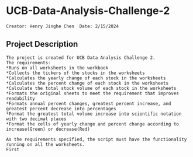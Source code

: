 # UCB-Data-Analysis-Challenge-2
    Creator: Henry Jinghe Chen  Date: 2/15/2024
## Project Description
    The project is created for UCB Data Analysis Challenge 2.
    The requirements:
    *Runs on all worksheets in the workbook
    *Collects the tickers of the stocks in the worksheets
    *Calculates the yearly change of each stock in the worksheets
    *Calculates the percent change of each stock in the worksheets
    *Calculate the total stock volume of each stock in the worksheets
    *Formats the original sheets to meet the requirement that improves readability
    *Formats annual percent changes, greatest percent increase, and greatest percent decrease into percentages
    *Format the greatest total volume increase into scientific notation with two decimal places
    *Format the cells of yearly change and percent change according to increase(Green) or decrease(Red)

    As the requirements specified, the script must have the functionality running on all the worksheets.
    First 
